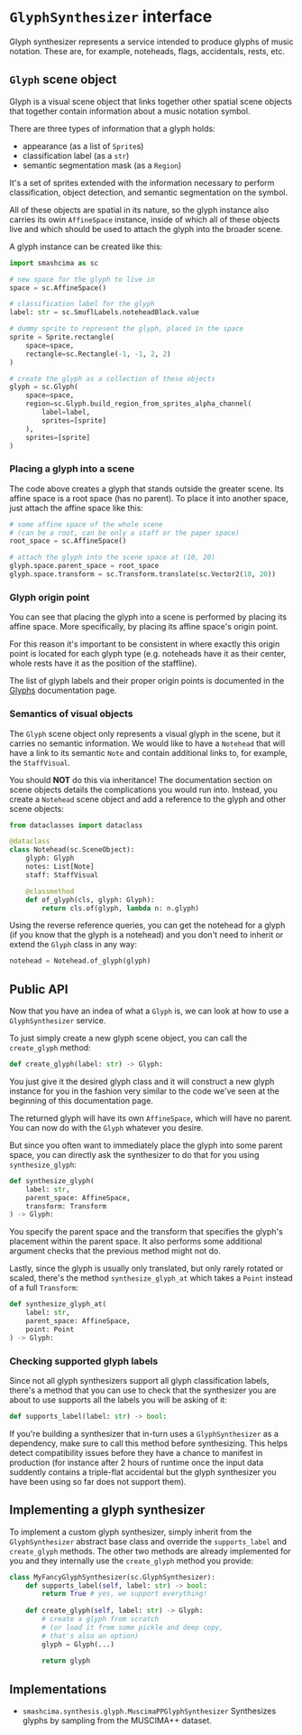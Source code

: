 # `GlyphSynthesizer` interface

Glyph synthesizer represents a service intended to produce glyphs of music notation. These are, for example, noteheads, flags, accidentals, rests, etc.


## `Glyph` scene object

Glyph is a visual scene object that links together other spatial scene objects that together contain information about a music notation symbol.

There are three types of information that a glyph holds:

- appearance (as a list of `Sprite`s)
- classification label (as a `str`)
- semantic segmentation mask (as a `Region`)

It's a set of sprites extended with the information necessary to perform classification, object detection, and semantic segmentation on the symbol.

All of these objects are spatial in its nature, so the glyph instance also carries its owin `AffineSpace` instance, inside of which all of these objects live and which should be used to attach the glyph into the broader scene.

A glyph instance can be created like this:

```py
import smashcima as sc

# new space for the glyph to live in
space = sc.AffineSpace()

# classification label for the glyph
label: str = sc.SmuflLabels.noteheadBlack.value

# dummy sprite to represent the glyph, placed in the space
sprite = Sprite.rectangle(
    space=space,
    rectangle=sc.Rectangle(-1, -1, 2, 2)
)

# create the glyph as a collection of these objects
glyph = sc.Glyph(
    space=space,
    region=sc.Glyph.build_region_from_sprites_alpha_channel(
        label=label,
        sprites=[sprite]
    ),
    sprites=[sprite]
)
```


### Placing a glyph into a scene

The code above creates a glyph that stands outside the greater scene. Its affine space is a root space (has no parent). To place it into another space, just attach the affine space like this:

```py
# some affine space of the whole scene
# (can be a root, can be only a staff or the paper space)
root_space = sc.AffineSpace()

# attach the glyph into the scene space at (10, 20)
glyph.space.parent_space = root_space
glyph.space.transform = sc.Transform.translate(sc.Vector2(10, 20))
```


### Glyph origin point

You can see that placing the glyph into a scene is performed by placing its affine space. More specifically, by placing its affine space's origin point.

For this reason it's important to be consistent in where exactly this origin point is located for each glyph type (e.g. noteheads have it as their center, whole rests have it as the position of the staffline).

The list of glyph labels and their proper origin points is documented in the [Glyphs](glyphs.md) documentation page.


### Semantics of visual objects

The `Glyph` scene object only represents a visual glyph in the scene, but it carries no semantic information. We would like to have a `Notehead` that will have a link to its semantic `Note` and contain additional links to, for example, the `StaffVisual`.

You should **NOT** do this via inheritance! The documentation section on scene objects details the complications you would run into. Instead, you create a `Notehead` scene object and add a reference to the glyph and other scene objects:

```py
from dataclasses import dataclass

@dataclass
class Notehead(sc.SceneObject):
    glyph: Glyph
    notes: List[Note]
    staff: StaffVisual

    @classmethod
    def of_glyph(cls, glyph: Glyph):
        return cls.of(glyph, lambda n: n.glyph)
```

Using the reverse reference queries, you can get the notehead for a glyph (if you know that the glyph is a notehead) and you don't need to inherit or extend the `Glyph` class in any way:

```py
notehead = Notehead.of_glyph(glyph)
```


## Public API

Now that you have an indea of what a `Glyph` is, we can look at how to use a `GlyphSynthesizer` service.

To just simply create a new glyph scene object, you can call the `create_glyph` method:

```py
def create_glyph(label: str) -> Glyph:
```

You just give it the desired glyph class and it will construct a new glyph instance for you in the fashion very similar to the code we've seen at the beginning of this documentation page.

The returned glyph will have its own `AffineSpace`, which will have no parent. You can now do with the `Glyph` whatever you desire.

But since you often want to immediately place the glyph into some parent space, you can directly ask the synthesizer to do that for you using `synthesize_glyph`:

```py
def synthesize_glyph(
    label: str,
    parent_space: AffineSpace,
    transform: Transform
) -> Glyph:
```

You specify the parent space and the transform that specifies the glyph's placement within the parent space. It also performs some additional argument checks that the previous method might not do.

Lastly, since the glyph is usually only translated, but only rarely rotated or scaled, there's the method `synthesize_glyph_at` which takes a `Point` instead of a full `Transform`:

```py
def synthesize_glyph_at(
    label: str,
    parent_space: AffineSpace,
    point: Point
) -> Glyph:
```


### Checking supported glyph labels

Since not all glyph synthesizers support all glyph classification labels, there's a method that you can use to check that the synthesizer you are about to use supports all the labels you will be asking of it:

```py
def supports_label(label: str) -> bool:
```

If you're building a synthesizer that in-turn uses a `GlyphSynthesizer` as a dependency, make sure to call this method before synthesizing. This helps detect compatibility issues before they have a chance to manifest in production (for instance after 2 hours of runtime once the input data suddently contains a triple-flat accidental but the glyph synthesizer you have been using so far does not support them).


## Implementing a glyph synthesizer

To implement a custom glyph synthesizer, simply inherit from the `GlyphSynthesizer` abstract base class and override the `supports_label` and `create_glyph` methods. The other two methods are already implemented for you and they internally use the `create_glyph` method you provide:

```py
class MyFancyGlyphSynthesizer(sc.GlyphSynthesizer):
    def supports_label(self, label: str) -> bool:
        return True # yes, we support everything!
    
    def create_glyph(self, label: str) -> Glyph:
        # create a glyph from scratch
        # (or load it from some pickle and deep copy,
        # that's also an option)
        glyph = Glyph(...)
        
        return glyph
```


## Implementations

- `smashcima.synthesis.glyph.MuscimaPPGlyphSynthesizer` Synthesizes glyphs by sampling from the MUSCIMA++ dataset.
